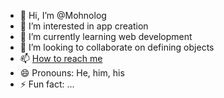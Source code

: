 - 👋 Hi, I’m @Mohnolog
- 👀 I’m interested in app creation
- 🌱 I’m currently learning web development
- 💞️ I’m looking to collaborate on defining objects
- 📫 [How to reach me ](https://www.linkedin.com/public-profile/settings?trk=d_flagship3_profile_self_view_public_profile)
- 😄 Pronouns: He, him, his
- ⚡ Fun fact: ...

<!---
Mohnolog/Mohnolog is a ✨ special ✨ repository because its `README.md` (this file) appears on your GitHub profile.
You can click the Preview link to take a look at your changes.
--->

